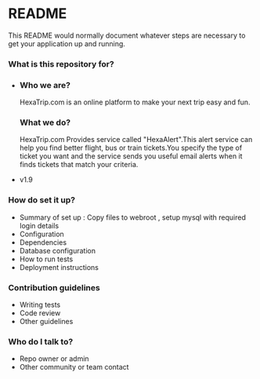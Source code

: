 # README #

This README would normally document whatever steps are necessary to get your application up and running.

### What is this repository for? ###

* <h3>Who we are?</h3>
	  <p>HexaTrip.com is an online platform to make your next trip easy and fun. </p>
          <h3>What we do?</h3>
	  <p>HexaTrip.com Provides service called "HexaAlert".This alert service can help you find better flight, bus or train tickets.You specify the type of ticket you want and the service sends you useful email alerts when it finds tickets that match your criteria. </p>
* v1.9


### How do set it up? ###

* Summary of set up : Copy files to webroot , setup mysql with required login details
* Configuration
* Dependencies
* Database configuration
* How to run tests
* Deployment instructions

### Contribution guidelines ###

* Writing tests
* Code review
* Other guidelines

### Who do I talk to? ###

* Repo owner or admin
* Other community or team contact